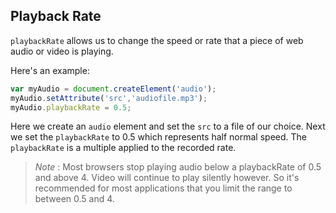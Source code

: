Playback Rate
-------------

```playbackRate``` allows us to change the speed or rate that a piece of web audio or video is playing.

Here's an example:

`````javascript
var myAudio = document.createElement('audio');
myAudio.setAttribute('src','audiofile.mp3');
myAudio.playbackRate = 0.5;
`````

Here we create an ```audio``` element and set the ```src``` to a file of our choice. Next we set the ```playbackRate``` to 0.5 which represents half normal speed. The ```playbackRate``` is a multiple applied to the recorded rate.


> *Note* : Most browsers stop playing audio below a playbackRate of 0.5 and above 4. Video will continue to play silently however. So it's recommended for most applications that you limit the range to between 0.5 and 4.

